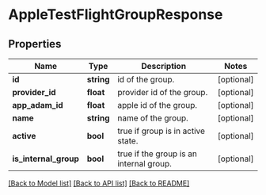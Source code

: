 # AppleTestFlightGroupResponse

## Properties
Name | Type | Description | Notes
------------ | ------------- | ------------- | -------------
**id** | **string** | id of the group. | [optional] 
**provider_id** | **float** | provider id of the group. | [optional] 
**app_adam_id** | **float** | apple id of the group. | [optional] 
**name** | **string** | name of the group. | [optional] 
**active** | **bool** | true if group is in active state. | [optional] 
**is_internal_group** | **bool** | true if the group is an internal group. | [optional] 

[[Back to Model list]](../README.md#documentation-for-models) [[Back to API list]](../README.md#documentation-for-api-endpoints) [[Back to README]](../README.md)


